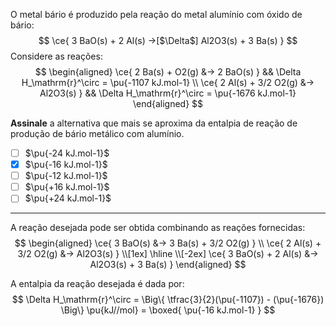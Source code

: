 O metal bário é produzido pela reação do metal alumínio com óxido de bário:
$$
    \ce{ 3 BaO(s) + 2 Al(s) ->[$\Delta$] Al2O3(s) + 3 Ba(s) }
$$
Considere as reações:
$$
\begin{aligned}
    \ce{ 2 Ba(s) + O2(g) &-> 2 BaO(s) } && \Delta H_\mathrm{r}^\circ = \pu{-1107 kJ.mol-1} \\
    \ce{ 2 Al(s) + 3/2 O2(g) &-> Al2O3(s) } && \Delta H_\mathrm{r}^\circ = \pu{-1676 kJ.mol-1}
\end{aligned}
$$

**Assinale** a alternativa que mais se aproxima da entalpia de reação de produção de bário metálico com alumínio.

- [ ] $\pu{-24 kJ.mol-1}$
- [x] $\pu{-16 kJ.mol-1}$
- [ ] $\pu{-12 kJ.mol-1}$
- [ ] $\pu{+16 kJ.mol-1}$
- [ ] $\pu{+24 kJ.mol-1}$

---

A reação desejada pode ser obtida combinando as reações fornecidas:
$$
\begin{aligned}
    \ce{ 3 BaO(s) &-> 3 Ba(s) + 3/2 O2(g) } \\
    \ce{ 2 Al(s) + 3/2 O2(g) &-> Al2O3(s) } \\[1ex]
    \hline
    \\[-2ex]
    \ce{ 3 BaO(s) + 2 Al(s) &-> Al2O3(s) + 3 Ba(s) }
\end{aligned}
$$

A entalpia da reação desejada é dada por:
$$
    \Delta H_\mathrm{r}^\circ 
        = \Big\{ \tfrac{3}{2}(\pu{-1107}) - (\pu{-1676}) \Big\} \pu{kJ//mol}
        = \boxed{ \pu{-16 kJ.mol-1} }
$$
